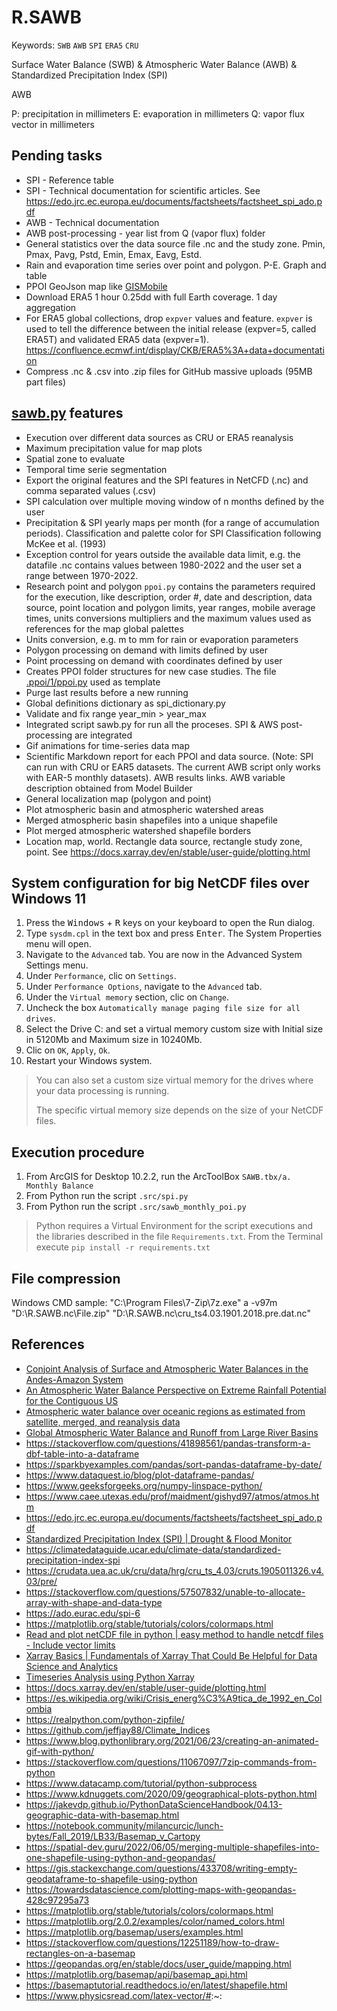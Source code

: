 # R.SAWB
Keywords: `SWB` `AWB` `SPI` `ERA5` `CRU` 

Surface Water Balance (SWB) &amp; Atmospheric Water Balance (AWB) &amp; Standardized Precipitation Index (SPI)

AWB

P: precipitation in millimeters
E: evaporation in millimeters
Q: vapor flux vector in millimeters


## Pending tasks

* SPI - Reference table
* SPI - Technical documentation for scientific articles. See https://edo.jrc.ec.europa.eu/documents/factsheets/factsheet_spi_ado.pdf
* AWB - Technical documentation
* AWB post-processing - year list from Q (vapor flux) folder
* General statistics over the data source file .nc and the study zone. Pmin, Pmax, Pavg, Pstd, Emin, Emax, Eavg, Estd.
* Rain and evaporation time series over point and polygon. P-E. Graph and table
* PPOI GeoJson map like [GISMobile](https://github.com/rcfdtools/R.GISMobile/blob/main/.poi/Readme.md)
* Download ERA5 1 hour 0.25dd with full Earth coverage. 1 day aggregation
* For ERA5 global collections, drop `expver` values and feature. `expver` is used to tell the difference between the initial release (expver=5, called ERA5T) and validated ERA5 data (expver=1). https://confluence.ecmwf.int/display/CKB/ERA5%3A+data+documentation
* Compress .nc & .csv into .zip files for GitHub massive uploads (95MB part files)


## [sawb.py](.src/sawb.py) features

* Execution over different data sources as CRU or ERA5 reanalysis
* Maximum precipitation value for map plots
* Spatial zone to evaluate
* Temporal time serie segmentation
* Export the original features and the SPI features in NetCFD (.nc) and comma separated values (.csv)
* SPI calculation over multiple moving window of n months defined by the user
* Precipitation & SPI yearly maps per month (for a range of accumulation periods). Classification and palette color for SPI Classification following McKee et al. (1993) 
* Exception control for years outside the available data limit, e.g. the datafile .nc contains values between 1980-2022 and the user set a range between 1970-2022.
* Research point and polygon `ppoi.py` contains the parameters required for the execution, like description, order #, date and description, data source, point location and polygon limits, year ranges, mobile average times, units conversions multipliers and the maximum values used as references for the map global palettes
* Units conversion, e.g. m to mm for rain or evaporation parameters
* Polygon processing on demand with limits defined by user
* Point processing on demand with coordinates defined by user
* Creates PPOI folder structures for new case studies. The file [.ppoi/1/ppoi.py](.ppoi/1/ppoi.py) used as template
* Purge last results before a new running
* Global definitions dictionary as spi_dictionary.py
* Validate and fix range year_min > year_max
* Integrated script sawb.py for run all the proceses. SPI & AWS post-processing are integrated
* Gif animations for time-series data map
* Scientific Markdown report for each PPOI and data source. (Note: SPI can run with CRU or EAR5 datasets. The current AWB script only works with EAR-5 monthly datasets). AWB results links. AWB variable description obtained from Model Builder
* General localization map (polygon and point)
* Plot atmospheric basin and atmospheric watershed areas
* Merged atmospheric basin shapefiles into a unique shapefile
* Plot merged atmospheric watershed shapefile borders
* Location map, world. Rectangle data source, rectangle study zone, point. See https://docs.xarray.dev/en/stable/user-guide/plotting.html


## System configuration for big NetCDF files over Windows 11

1. Press the <kbd>Windows</kbd> + <kbd>R</kbd> keys on your keyboard to open the Run dialog.
2. Type `sysdm.cpl` in the text box and press <kbd>Enter</kbd>. The System Properties menu will open.
3. Navigate to the `Advanced` tab. You are now in the Advanced System Settings menu.
4. Under `Performance`, clic on `Settings`.
5. Under `Performance Options`, navigate to the `Advanced` tab.
6. Under the `Virtual memory` section, clic on `Change`.
7. Uncheck the box `Automatically manage paging file size for all drives`.
8. Select the Drive C: and set a virtual memory custom size with Initial size in 5120Mb and Maximum size in 10240Mb. 
9. Clic on `OK`, `Apply`, `Ok`.
10. Restart your Windows system.

> You can also set a custom size virtual memory for the drives where your data processing is running.
> 
> The specific virtual memory size depends on the size of your NetCDF files.


## Execution procedure

1. From ArcGIS for Desktop 10.2.2, run the ArcToolBox `SAWB.tbx/a. Monthly Balance`
2. From Python run the script `.src/spi.py`
3. From Python run the script `.src/sawb_monthly_poi.py`

> Python requires a Virtual Environment for the script executions and the libraries described in the file `Requirements.txt`. From the Terminal execute `pip install -r requirements.txt`


## File compression

Windows CMD sample: "C:\Program Files\7-Zip\7z.exe" a -v97m "D:\R.SAWB\.nc\File.zip" "D:\R.SAWB\.nc\cru_ts4.03.1901.2018.pre.dat.nc"


## References

* [Conjoint Analysis of Surface and Atmospheric Water Balances in the Andes-Amazon System](https://agupubs.onlinelibrary.wiley.com/doi/full/10.1029/2017WR021338)
* [An Atmospheric Water Balance Perspective on Extreme Rainfall Potential for the Contiguous US](https://agupubs.onlinelibrary.wiley.com/doi/full/10.1029/2020WR028387)
* [Atmospheric water balance over oceanic regions as estimated from satellite, merged, and reanalysis data](https://agupubs.onlinelibrary.wiley.com/doi/full/10.1002/jgrd.50414)
* [Global Atmospheric Water Balance and Runoff from Large River Basins](http://hydro.iis.u-tokyo.ac.jp/~taikan/Publication/HP95/HP95.html)
* https://stackoverflow.com/questions/41898561/pandas-transform-a-dbf-table-into-a-dataframe
* https://sparkbyexamples.com/pandas/sort-pandas-dataframe-by-date/
* https://www.dataquest.io/blog/plot-dataframe-pandas/
* https://www.geeksforgeeks.org/numpy-linspace-python/
* https://www.caee.utexas.edu/prof/maidment/gishyd97/atmos/atmos.htm
* https://edo.jrc.ec.europa.eu/documents/factsheets/factsheet_spi_ado.pdf
* [Standardized Precipitation Index (SPI) | Drought & Flood Monitor](https://www.youtube.com/watch?v=zYT5VpQWJAQ)
* https://climatedataguide.ucar.edu/climate-data/standardized-precipitation-index-spi
* https://crudata.uea.ac.uk/cru/data/hrg/cru_ts_4.03/cruts.1905011326.v4.03/pre/
* https://stackoverflow.com/questions/57507832/unable-to-allocate-array-with-shape-and-data-type
* https://ado.eurac.edu/spi-6
* https://matplotlib.org/stable/tutorials/colors/colormaps.html
* [Read and plot netCDF file in python | easy method to handle netcdf files - Include vector limits](https://www.youtube.com/watch?v=eoIS68sSvGI)
* [Xarray Basics | Fundamentals of Xarray That Could Be Helpful for Data Science and Analytics](https://www.youtube.com/watch?v=1a2yqIltVT8)
* [Timeseries Analysis using Python Xarray](https://www.youtube.com/watch?v=Ndfo967JgSY)
* https://docs.xarray.dev/en/stable/user-guide/plotting.html
* https://es.wikipedia.org/wiki/Crisis_energ%C3%A9tica_de_1992_en_Colombia
* https://realpython.com/python-zipfile/
* https://github.com/jeffjay88/Climate_Indices
* https://www.blog.pythonlibrary.org/2021/06/23/creating-an-animated-gif-with-python/
* https://stackoverflow.com/questions/11067097/7zip-commands-from-python
* https://www.datacamp.com/tutorial/python-subprocess
* https://www.kdnuggets.com/2020/09/geographical-plots-python.html
* https://jakevdp.github.io/PythonDataScienceHandbook/04.13-geographic-data-with-basemap.html
* https://notebook.community/milancurcic/lunch-bytes/Fall_2019/LB33/Basemap_v_Cartopy
* https://spatial-dev.guru/2022/06/05/merging-multiple-shapefiles-into-one-shapefile-using-python-and-geopandas/
* https://gis.stackexchange.com/questions/433708/writing-empty-geodataframe-to-shapefile-using-python
* https://towardsdatascience.com/plotting-maps-with-geopandas-428c97295a73
* https://matplotlib.org/stable/tutorials/colors/colormaps.html
* https://matplotlib.org/2.0.2/examples/color/named_colors.html
* https://matplotlib.org/basemap/users/examples.html
* https://stackoverflow.com/questions/12251189/how-to-draw-rectangles-on-a-basemap
* https://geopandas.org/en/stable/docs/user_guide/mapping.html
* https://matplotlib.org/basemap/api/basemap_api.html
* https://basemaptutorial.readthedocs.io/en/latest/shapefile.html
* https://www.physicsread.com/latex-vector/#:~:
